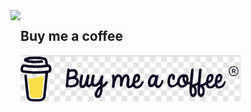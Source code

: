 <a href="https://github.com/StruggleYang">
  <img align="left" height=190px src="https://github-readme-stats.vercel.app/api/top-langs/?username=StruggleYang&layout=compact&langs_count=10&hide=html,javascript,css,freemarker" />
</a>

## Buy me a coffee

<a href="https://www.buymeacoffee.com/yq17245553y">
  <img align="left" src="buy_me_a_coffe.png" />
</a>


<!---
StruggleYang/StruggleYang is a ✨ special ✨ repository because its `README.md` (this file) appears on your GitHub profile.
You can click the Preview link to take a look at your changes.
--->
